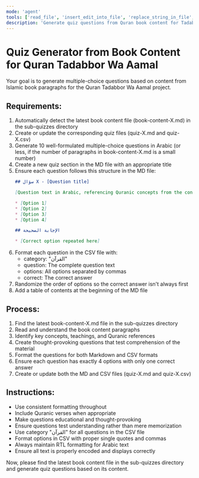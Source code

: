 ```yaml
---
mode: 'agent'
tools: ['read_file', 'insert_edit_into_file', 'replace_string_in_file', 'file_search', 'list_dir']
description: 'Generate quiz questions from Quran book content for Tadabbor Wa Aamal sub-quizzes'
---
```


# Quiz Generator from Book Content for Quran Tadabbor Wa Aamal

Your goal is to generate multiple-choice questions based on content from Islamic book paragraphs for the Quran Tadabbor Wa Aamal project.

## Requirements:

1. Automatically detect the latest book content file (book-content-X.md) in the sub-quizzes directory
2. Create or update the corresponding quiz files (quiz-X.md and quiz-X.csv)
3. Generate 10 well-formulated multiple-choice questions in Arabic (or less, if the number of paragraphs in book-content-X.md is a small number)
4. Create a new quiz section in the MD file with an appropriate title
5. Ensure each question follows this structure in the MD file:
   ```markdown
   ## سؤال X - [Question title]
   
   [Question text in Arabic, referencing Quranic concepts from the content]
   
   * [Option 1]
   * [Option 2]
   * [Option 3]
   * [Option 4]
   
   ## الإجابة الصحيحة
   
   * [Correct option repeated here]
   ```
6. Format each question in the CSV file with:
   - category: "القرآن"
   - question: The complete question text
   - options: All options separated by commas
   - correct: The correct answer
7. Randomize the order of options so the correct answer isn't always first
8. Add a table of contents at the beginning of the MD file

## Process:

1. Find the latest book-content-X.md file in the sub-quizzes directory
2. Read and understand the book content paragraphs
3. Identify key concepts, teachings, and Quranic references
4. Create thought-provoking questions that test comprehension of the material
5. Format the questions for both Markdown and CSV formats
6. Ensure each question has exactly 4 options with only one correct answer
7. Create or update both the MD and CSV files (quiz-X.md and quiz-X.csv)

## Instructions:

- Use consistent formatting throughout
- Include Quranic verses when appropriate
- Make questions educational and thought-provoking
- Ensure questions test understanding rather than mere memorization
- Use category "القرآن" for all questions in the CSV file
- Format options in CSV with proper single quotes and commas
- Always maintain RTL formatting for Arabic text
- Ensure all text is properly encoded and displays correctly

Now, please find the latest book content file in the sub-quizzes directory and generate quiz questions based on its content.
